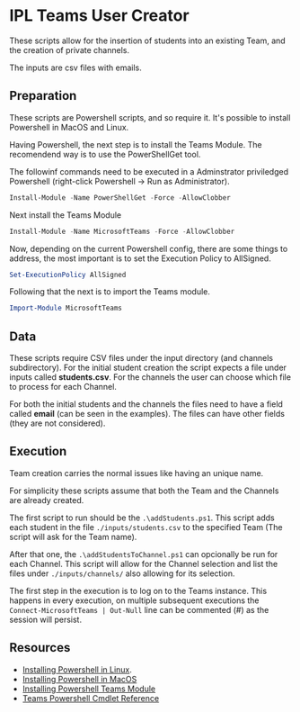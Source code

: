 # IPL Teams User Creator

These scripts allow for the insertion of students into an existing Team, and the creation of private channels.

The inputs are csv files with emails.


## Preparation

These scripts are Powershell scripts, and so require it. It's possible to install Powershell in MacOS and Linux.

Having Powershell, the next step is to install the Teams Module. The recomendend way is to use the PowerShellGet tool.

The followinf commands need to be executed in a Adminstrator priviledged Powershell (right-click Powershell -> Run as Administrator).

```powershell
Install-Module -Name PowerShellGet -Force -AllowClobber
```

Next install the Teams Module

```powershell
Install-Module -Name MicrosoftTeams -Force -AllowClobber
```

Now, depending on the current Powershell config, there are some things to address, the most important is to set the Execution Policy to AllSigned.

```powershell
Set-ExecutionPolicy AllSigned
```

Following that the next is to import the Teams module.

```powershell
Import-Module MicrosoftTeams
```

## Data

These scripts require CSV files under the input directory (and channels subdirectory). For the initial student creation the script expects a file under inputs called **students.csv**. For the channels the user can choose which file to process for each Channel.

For both the initial students and the channels the files need to have a field called **email** (can be seen in the examples). The files can have other fields (they are not considered).

## Execution

Team creation carries the normal issues like having an unique name. 

For simplicity these scripts assume that both the Team and the Channels are already created.

The first script to run should be the ```.\addStudents.ps1```. This script adds each student in the file ```./inputs/students.csv``` to the specified Team (The script will ask for the Team name).

After that one, the ```.\addStudentsToChannel.ps1``` can opcionally be run for each Channel. This script will allow for the Channel selection and list the files under ```./inputs/channels/``` also allowing for its selection.

The first step in the execution is to log on to the Teams instance. This happens in every execution, on multiple subsequent executions the ```Connect-MicrosoftTeams | Out-Null``` line can be commented (#) as the session will persist.

## Resources

- [Installing Powershell in Linux](https://learn.microsoft.com/en-us/powershell/scripting/install/installing-powershell-on-linux?view=powershell-7.3).
- [Installing Powershell in MacOS](https://learn.microsoft.com/en-us/powershell/scripting/install/installing-powershell-on-macos?view=powershell-7.3)
- [Installing Powershell Teams Module](https://learn.microsoft.com/en-us/microsoftteams/teams-powershell-install)
- [Teams Powershell Cmdlet Reference](https://learn.microsoft.com/en-us/powershell/teams/?view=teams-ps)

